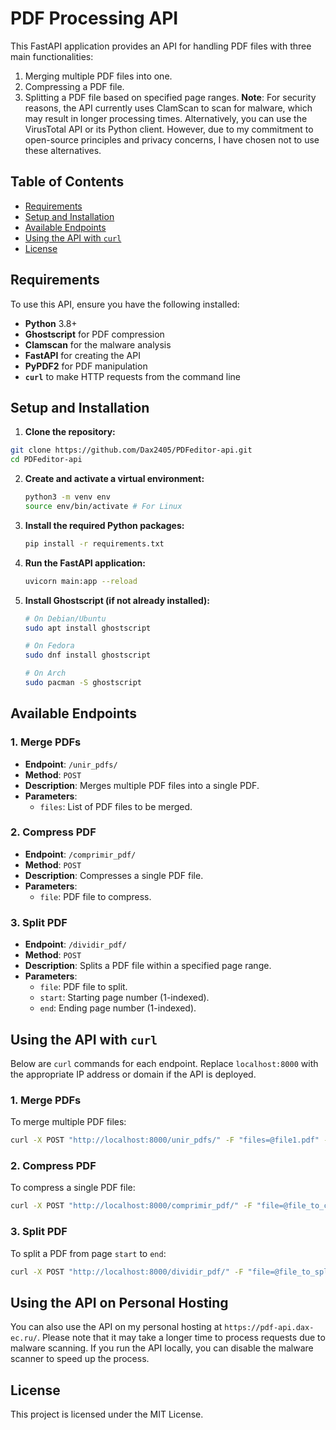 # PDF Processing API

This FastAPI application provides an API for handling PDF files with three main functionalities:

1. Merging multiple PDF files into one.
2. Compressing a PDF file.
3. Splitting a PDF file based on specified page ranges.
**Note**: For security reasons, the API currently uses ClamScan to scan for malware, which may result in longer processing times. Alternatively, you can use the VirusTotal API or its Python client. However, due to my commitment to open-source principles and privacy concerns, I have chosen not to use these alternatives.

## Table of Contents

- [Requirements](#requirements)
- [Setup and Installation](#setup-and-installation)
- [Available Endpoints](#available-endpoints)
- [Using the API with `curl`](#using-the-api-with-curl)
- [License](#license)

## Requirements

To use this API, ensure you have the following installed:

- **Python** 3.8+
- **Ghostscript** for PDF compression
- **Clamscan** for the malware analysis
- **FastAPI** for creating the API
- **PyPDF2** for PDF manipulation
- **`curl`** to make HTTP requests from the command line

## Setup and Installation

1. **Clone the repository:**

  ```bash
  git clone https://github.com/Dax2405/PDFeditor-api.git
  cd PDFeditor-api
  ```

2. **Create and activate a virtual environment:**

   ```bash
   python3 -m venv env
   source env/bin/activate # For Linux 
   ```

3. **Install the required Python packages:**

   ```bash
   pip install -r requirements.txt
   ```

4. **Run the FastAPI application:**

   ```bash
   uvicorn main:app --reload
   ```

5. **Install Ghostscript (if not already installed):**

   ```bash
   # On Debian/Ubuntu
   sudo apt install ghostscript

   # On Fedora
   sudo dnf install ghostscript
   
   # On Arch 
   sudo pacman -S ghostscript
   ```

## Available Endpoints

### 1. Merge PDFs

- **Endpoint**: `/unir_pdfs/`
- **Method**: `POST`
- **Description**: Merges multiple PDF files into a single PDF.
- **Parameters**: 
  - `files`: List of PDF files to be merged.

### 2. Compress PDF

- **Endpoint**: `/comprimir_pdf/`
- **Method**: `POST`
- **Description**: Compresses a single PDF file.
- **Parameters**:
  - `file`: PDF file to compress.

### 3. Split PDF

- **Endpoint**: `/dividir_pdf/`
- **Method**: `POST`
- **Description**: Splits a PDF file within a specified page range.
- **Parameters**:
  - `file`: PDF file to split.
  - `start`: Starting page number (1-indexed).
  - `end`: Ending page number (1-indexed).

## Using the API with `curl`

Below are `curl` commands for each endpoint. Replace `localhost:8000` with the appropriate IP address or domain if the API is deployed.

### 1. Merge PDFs

To merge multiple PDF files:

```bash
curl -X POST "http://localhost:8000/unir_pdfs/" -F "files=@file1.pdf" -F "files=@file2.pdf" -o merged_output.pdf
```

### 2. Compress PDF

To compress a single PDF file:

```bash
curl -X POST "http://localhost:8000/comprimir_pdf/" -F "file=@file_to_compress.pdf" -o compressed_output.pdf
```

### 3. Split PDF

To split a PDF from page `start` to `end`:

```bash
curl -X POST "http://localhost:8000/dividir_pdf/" -F "file=@file_to_split.pdf" -F "start=1" -F "end=3" -o split_output.pdf
```

## Using the API on Personal Hosting

You can also use the API on my personal hosting at `https://pdf-api.dax-ec.ru/`. Please note that it may take a longer time to process requests due to malware scanning. If you run the API locally, you can disable the malware scanner to speed up the process.

## License

This project is licensed under the MIT License.